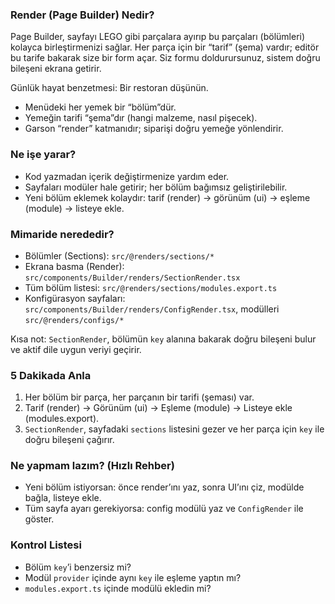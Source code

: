 ### Render (Page Builder) Nedir?

Page Builder, sayfayı LEGO gibi parçalara ayırıp bu parçaları (bölümleri) kolayca birleştirmenizi sağlar. Her parça için bir “tarif” (şema) vardır; editör bu tarife bakarak size bir form açar. Siz formu doldurursunuz, sistem doğru bileşeni ekrana getirir.

Günlük hayat benzetmesi: Bir restoran düşünün.

- Menüdeki her yemek bir “bölüm”dür.
- Yemeğin tarifi “şema”dır (hangi malzeme, nasıl pişecek).
- Garson “render” katmanıdır; siparişi doğru yemeğe yönlendirir.

### Ne işe yarar?

- Kod yazmadan içerik değiştirmenize yardım eder.
- Sayfaları modüler hale getirir; her bölüm bağımsız geliştirilebilir.
- Yeni bölüm eklemek kolaydır: tarif (render) → görünüm (ui) → eşleme (module) → listeye ekle.

### Mimaride nerededir?

- Bölümler (Sections): `src/@renders/sections/*`
- Ekrana basma (Render): `src/components/Builder/renders/SectionRender.tsx`
- Tüm bölüm listesi: `src/@renders/sections/modules.export.ts`
- Konfigürasyon sayfaları: `src/components/Builder/renders/ConfigRender.tsx`, modülleri `src/@renders/configs/*`

Kısa not: `SectionRender`, bölümün `key` alanına bakarak doğru bileşeni bulur ve aktif dile uygun veriyi geçirir.

### 5 Dakikada Anla

1. Her bölüm bir parça, her parçanın bir tarifi (şeması) var.
2. Tarif (render) → Görünüm (ui) → Eşleme (module) → Listeye ekle (modules.export).
3. `SectionRender`, sayfadaki `sections` listesini gezer ve her parça için `key` ile doğru bileşeni çağırır.

### Ne yapmam lazım? (Hızlı Rehber)

- Yeni bölüm istiyorsan: önce render’ını yaz, sonra UI’ını çiz, modülde bağla, listeye ekle.
- Tüm sayfa ayarı gerekiyorsa: config modülü yaz ve `ConfigRender` ile göster.

### Kontrol Listesi

- Bölüm `key`’i benzersiz mi?
- Modül `provider` içinde aynı `key` ile eşleme yaptın mı?
- `modules.export.ts` içinde modülü ekledin mi?

<br/><br/>
<br/><br/>
